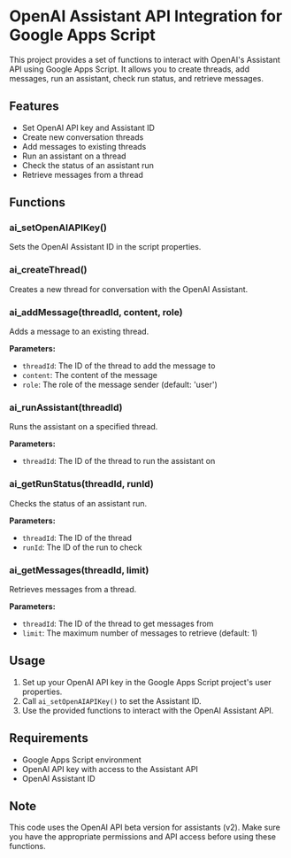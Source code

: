 # OpenAI Assistant API Integration for Google Apps Script

This project provides a set of functions to interact with OpenAI's Assistant API using Google Apps Script. It allows you to create threads, add messages, run an assistant, check run status, and retrieve messages.

## Features

- Set OpenAI API key and Assistant ID
- Create new conversation threads
- Add messages to existing threads
- Run an assistant on a thread
- Check the status of an assistant run
- Retrieve messages from a thread

## Functions

### ai_setOpenAIAPIKey()

Sets the OpenAI Assistant ID in the script properties.

### ai_createThread()

Creates a new thread for conversation with the OpenAI Assistant.

### ai_addMessage(threadId, content, role)

Adds a message to an existing thread.

**Parameters:**
- `threadId`: The ID of the thread to add the message to
- `content`: The content of the message
- `role`: The role of the message sender (default: 'user')

### ai_runAssistant(threadId)

Runs the assistant on a specified thread.

**Parameters:**
- `threadId`: The ID of the thread to run the assistant on

### ai_getRunStatus(threadId, runId)

Checks the status of an assistant run.

**Parameters:**
- `threadId`: The ID of the thread
- `runId`: The ID of the run to check

### ai_getMessages(threadId, limit)

Retrieves messages from a thread.

**Parameters:**
- `threadId`: The ID of the thread to get messages from
- `limit`: The maximum number of messages to retrieve (default: 1)

## Usage

1. Set up your OpenAI API key in the Google Apps Script project's user properties.
2. Call `ai_setOpenAIAPIKey()` to set the Assistant ID.
3. Use the provided functions to interact with the OpenAI Assistant API.

## Requirements

- Google Apps Script environment
- OpenAI API key with access to the Assistant API
- OpenAI Assistant ID

## Note

This code uses the OpenAI API beta version for assistants (v2). Make sure you have the appropriate permissions and API access before using these functions.
